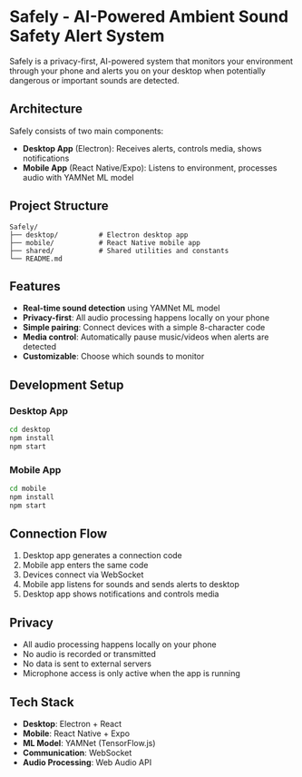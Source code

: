 # Safely - AI-Powered Ambient Sound Safety Alert System

Safely is a privacy-first, AI-powered system that monitors your environment through your phone and alerts you on your desktop when potentially dangerous or important sounds are detected.

## Architecture

Safely consists of two main components:

- **Desktop App** (Electron): Receives alerts, controls media, shows notifications
- **Mobile App** (React Native/Expo): Listens to environment, processes audio with YAMNet ML model

## Project Structure

```
Safely/
├── desktop/          # Electron desktop app
├── mobile/           # React Native mobile app  
├── shared/           # Shared utilities and constants
└── README.md
```

## Features

- **Real-time sound detection** using YAMNet ML model
- **Privacy-first**: All audio processing happens locally on your phone
- **Simple pairing**: Connect devices with a simple 8-character code
- **Media control**: Automatically pause music/videos when alerts are detected
- **Customizable**: Choose which sounds to monitor

## Development Setup

### Desktop App
```bash
cd desktop
npm install
npm start
```

### Mobile App
```bash
cd mobile
npm install
npm start
```

## Connection Flow

1. Desktop app generates a connection code
2. Mobile app enters the same code
3. Devices connect via WebSocket
4. Mobile app listens for sounds and sends alerts to desktop
5. Desktop app shows notifications and controls media

## Privacy

- All audio processing happens locally on your phone
- No audio is recorded or transmitted
- No data is sent to external servers
- Microphone access is only active when the app is running

## Tech Stack

- **Desktop**: Electron + React
- **Mobile**: React Native + Expo
- **ML Model**: YAMNet (TensorFlow.js)
- **Communication**: WebSocket
- **Audio Processing**: Web Audio API 